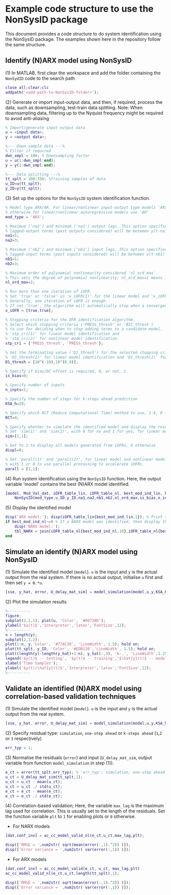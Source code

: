 # Example code structure to use the NonSysID package
This document provides a code structure to do system identification using the NonSysID package. The examples shown here in the repository follow the same structure.

## Identify (N)ARX model using NonSysID
(1) In MATLAB, first clear the workspace and add the folder containing the `NonSydID` code to the search path

```matlab
close all;clear;clc
addpath('<add-path-to-NonSysID-folder>');
```

(2) Generate or import input-output data, and then, if required, process the data, such as downsampling, test-train data splitting. 
Note: When downsampling data, filtering up to the Nyquist frequency might be required to avoid anti-aliasing 

```matlab
% Import/generate input-output data
u = <input data>;
y = <output data>;

%--- Down sample data ---%
% Filter if required
dwn_smpl = 100; % Downsampling factor
u = u(1:dwn_smpl:end);
y = y(1:dwn_smpl:end);

%--- Data splitting ---%
tt_splt = 100:350; %Training samples of data
u_ID=u(tt_splt);
y_ID=y(tt_splt);
```

(3) Set up the options for the `NonSysID` system identification function. 

```matlab
% Model type ARX/AR. For linear/nonlinear input-output type models 'ARX',
% otherwise for linear/nonlinear autoregressive models use 'AR'
mod_type = 'ARX';

% Maximum ('na2') and minimum ('na1') output lags. This option specifies that the
% lagged-output terms (past outputs considered) will be between y(t-na1) upto y(t-na2)
na1=1;
na2=3;

% Maximum ('nb2') and minimum ('nb1') input lags. This option specifies that the
% lagged-input terms (past inputs considered) will be between u(t-nb1) upto u(t-nb2)
nb1=1;
nb2=3;

% Maximum order of polynomial nonlinearity considered 'nl_ord_max'.
% This sets the degree of polynomial nonlinearity; nl_ord_max=1 means linear.  
nl_ord_max=2;

% Run more than one iteration of iOFR.
% Set 'true' or 'false' in 'x_iOFR(1)' for the linear model and 'x_iOFR(2)' for the nonlinear model.
% Generally, one iteration of iOFR is enough.
% If set 'true', the algorithm will automatically stop when a convergence to a certain model is reached. 
x_iOFR = [true,true];

% Stopping criteria for the OFR identification algorithm.
% Select which stopping criteria ('PRESS_thresh' or 'BIC_thresh')
% to use for deciding when to stop adding terms to a candidate model.
% 'stp_cri(1)' for linear model identification and
% 'stp_cri(2)' for nonlinear model identification.
stp_cri = {'PRESS_thresh', 'PRESS_thresh'};

% Set the terminating value ('D1_thresh') for the selected stopping criteria ('stp_cri').
% 'D1_thresh(1)' for linear model identification and 'D1_thresh(2)' for nonlinear model identification
D1_thresh = [10^(-10),10^(0.9)];

% Specify if bias/DC offset is required, 0, or not, 1.
is_bias=0;

% Specify number of inputs
n_inpts=1;

% Specify the number of steps for k-steps ahead prediction
KSA_h=20;

% Specify which RCT (Reduce Computational Time) method to use, 1-4, 0 for no RCT.
RCT=4;

% Specify whether to simulate the identified model and display the results, respectively.
% Set 'sim(1)' and 'sim(2)', with 0 for no and 1 for yes, for linear model and nonlinear models, respectively. 
sim=[1,1];

% Set to 1 to display all models generated from iOFRs, 0 otherwise
displ=0;

% Set 'parall(1)' and 'parall(2)', for linear model and nonlinear models respectively,
% with 1 or 0 to use parallel processing to accelerate iOFRs.
parall = [1,1];
```

(4) Run system identification using the `NonSysID` function. Here, the output variable 'model' contains the best (N)ARX model identified. 

```matlab
[model, Mod_Val_dat, iOFR_table_lin, iOFR_table_nl, best_mod_ind_lin, best_mod_ind_nl, val_stats] = ...
    NonSysID(mod_type,u_ID,y_ID,na1,na2,nb1,nb2,nl_ord_max,is_bias,n_inpts,KSA_h,RCT,x_iOFR,stp_cri,D1_thresh,displ,sim,parall);
```

(5) Display the identified model

```matlab
disp('ARX model:'); disp(iOFR_table_lin{best_mod_ind_lin,1}); % Print the best ARX model that fits the data
if best_mod_ind_nl~=0 % If a NARX model was identified, then display the best NARX model that fits the data
    disp('NARX model:'); 
    tbl_NARX = join(iOFR_table_nl{best_mod_ind_nl,10},iOFR_table_nl{best_mod_ind_nl,1});disp(tbl_NARX);
end
```

## Simulate an identify (N)ARX model using NonSysID

(1) Simulate the identified model (`model`). `u` is the input and `y` is the actual output from the real system. If there is no actual output, initialise `u` first and then set `y = 0.*u`.

```matlab
[sse, y_hat, error, U_delay_mat_sim] = model_simulation(model,u,y,KSA_h);
```

(2) Plot the simulation results
```matlab
%----------
figure;
subplot(2,1,1); plot(u, 'Color', '#0072BD');
ylabel('$u(t)$','Interpreter','latex','FontSize',12);
%----------
n = length(y);
subplot(2,1,2);
plot(1:n, y,'Color', '#77AC30', 'LineWidth', 1.5); hold on;
plot(tt_splt, y_ID, 'Color', '#EDB120','LineWidth', 1.5); hold on;
plot((length(y)-length(y_hat)+1:n), y_hat(:,3), 'k-.', 'LineWidth',1.25);
legend('$y(t)$ -- testing', '$y(t)$ -- training','$\hat{y}(t)$ -- model simulation','Interpreter','latex','FontSize',12);
xlabel('Time Samples');
ylabel('$y(t)/\hat{y}(t)$','Interpreter','latex','FontSize',12);
%----------
```

## Validate an identified (N)ARX model using correlation-based validation techniques 

(1) Simulate the identified model (`model`). `u` is the input and `y` is the actual output from the real system.

```matlab
[sse, y_hat, error, U_delay_mat_sim] = model_simulation(model,u,y,KSA_h);
```

(2) Specify residual type: `simulation`, `one-step ahead` or `k-steps ahead` (`1`,`2` or `3` respectively) 
```matlab
err_typ = 1;
```

(3) Normalise the residuals (`error`) and input (`U_delay_mat_sim`, output variable from function `model_simulation` in step (1)).
```matlab
e_ct = error(tt_splt,err_typ); % 'err_typ': simulation, one-step ahead or k-steps ahead (1,2,3 respectively)
u_ct = U_delay_mat_sim(tt_splt,1);
u_ct = u_ct - mean(u_ct);
u_ct = u_ct ./ std(u_ct);
e_ct = e_ct - mean(e_ct);
e_ct = e_ct ./ std(e_ct);
```

(4) Correlation-based validation; 
Here, the variable `max_lag` is the maximum lag used for correlation. This is usually set to the length of the residuals. Set the function variable `plt` to `1` for enabling plots or `0` otherwise.   
+ For NARX models
```matlab
[dat,conf_inv] = ac_cc_model_valid_nl(e_ct,u_ct,max_lag,plt);

disp(['RMSE = ',num2str( sqrt(mean(error(:,1).^2)) )]);
disp(['Error variance = ',num2str( var(error(:,1)) )]);
```
    
+ For ARX models
```matlab
[dat,conf_inv] = ac_cc_model_valid(e_ct, u_ct, max_lag,plt)
ac_cc_model_valid_nl(e_ct,u_ct,length(tt_splt),1);

disp(['RMSE = ',num2str( sqrt(mean(error(:,1).^2)) )]);
disp(['Error variance = ',num2str( var(error(:,1)) )]);
```




